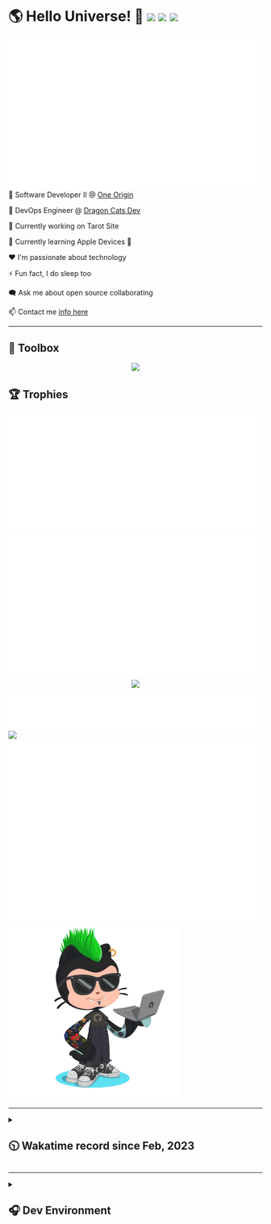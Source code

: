 <h1>🌎 Hello Universe! 👋
<img src='https://wakatime.com/badge/user/a61fe4dd-5464-48ee-825a-134d74f90884.svg?style=flat-square'>
<img src='https://api.visitorbadge.io/api/visitors?path=https%3A%2F%2Fgithub.com%2Fjmclain-origin&countColor=&style=flat-square' height='22'>
<img src='https://img.shields.io/github/followers/jmclain-origin?label=Followers&style=flat-square' height='22'>
</h1>

<img align='right' src='./assets/metrics.base.svg'>

💼 Software Developer II @ [One Origin](https://oneorigin.us/)

<!-- 💼 Engineer Consultant @ [Banyan Labs](https://banyanlabs.io/) -->

💼 DevOps Engineer @ [Dragon Cats Dev](https://DragonCats.dev/ "visit")

🔭 Currently working on Tarot Site

🌱 Currently learning Apple Devices 🤢

❤️ I'm passionate about technology

⚡ Fun fact, I do sleep too

🗨️ Ask me about open source collaborating

📫 Contact me [info here](https://www.joshmclain.com/#contact)

---

## 🧰 Toolbox

<p align="center">
  <a href="https://skillicons.dev">
    <img src="https://skillicons.dev/icons?i=md,html,css,js,regex,sass,tailwind,ts,react,styledcomponents,redux,next,gatsby,remix,vue,nuxt,nodejs,express,mongodb,jest,webpack,vite,rollup,docker,nginx,aws,heroku,vercel,netlify,linux,bash,powershell,vim,git,githubactions,github,gitlab,vscode,idea,maven,gradle,java,spring&theme=dark" />
  </a>
</p>

## 🏆 Trophies

<div align='center'>
<img src='./assets/metrics.plugin.achievements.compact.svg'>
<img src='./assets/metrics.plugin.habits.charts.svg'>
<img src='https://github-profile-trophy.vercel.app/?username=jmclain-origin&theme=darkhub&no-frame=true&margin-w=10'>
</div>

<div align=''>
<img src='./assets/metrics.plugin.habits.facts.svg'>
<img src='https://streak-stats.demolab.com?user=jmclain-origin&theme=dark' width='340'>
<div>
</div>

<img src='./assets/metrics.plugin.wakatime.svg'>
<img src='./assets/octocat.png' width='340'>
<!-- <img src='./assets/metrics.plugin.code.svg'> -->
</div>

---

<details>
<summary>

## 🕥 Wakatime record since Feb, 2023

</summary>

<!--START_SECTION:waka-->
![Code Time](http://img.shields.io/badge/Code%20Time-586%20hrs%2021%20mins-blue)

![Profile Views](http://img.shields.io/badge/Profile%20Views-0-blue)

**🐱 My GitHub Data** 

> 📦 136.9 kB Used in GitHub's Storage 
 > 
> 🏆 704 Contributions in the Year 2023
 > 
> 🚫 Not Opted to Hire
 > 
> 📜 22 Public Repositories 
 > 
> 🔑 25 Private Repositories 
 > 
**I'm an Early 🐤** 

```text
🌞 Morning                2745 commits        ██████░░░░░░░░░░░░░░░░░░░   24.58 % 
🌆 Daytime                3993 commits        █████████░░░░░░░░░░░░░░░░   35.76 % 
🌃 Evening                2936 commits        ███████░░░░░░░░░░░░░░░░░░   26.29 % 
🌙 Night                  1492 commits        ███░░░░░░░░░░░░░░░░░░░░░░   13.36 % 
```
📅 **I'm Most Productive on Monday** 

```text
Monday                   2542 commits        ██████░░░░░░░░░░░░░░░░░░░   22.77 % 
Tuesday                  1961 commits        ████░░░░░░░░░░░░░░░░░░░░░   17.56 % 
Wednesday                1756 commits        ████░░░░░░░░░░░░░░░░░░░░░   15.73 % 
Thursday                 989 commits         ██░░░░░░░░░░░░░░░░░░░░░░░   08.86 % 
Friday                   1623 commits        ████░░░░░░░░░░░░░░░░░░░░░   14.54 % 
Saturday                 1392 commits        ███░░░░░░░░░░░░░░░░░░░░░░   12.47 % 
Sunday                   903 commits         ██░░░░░░░░░░░░░░░░░░░░░░░   08.09 % 
```


📊 **This Week I Spent My Time On** 

```text
🕑︎ Time Zone: America/Phoenix

💬 Programming Languages: 
Java                     5 hrs 14 mins       █████████████░░░░░░░░░░░░   50.07 % 
JavaScript               1 hr 49 mins        ████░░░░░░░░░░░░░░░░░░░░░   17.46 % 
TypeScript               1 hr 22 mins        ███░░░░░░░░░░░░░░░░░░░░░░   13.07 % 
XML                      37 mins             █░░░░░░░░░░░░░░░░░░░░░░░░   05.99 % 
SQL                      23 mins             █░░░░░░░░░░░░░░░░░░░░░░░░   03.69 % 

🔥 Editors: 
IntelliJ                 10 hrs 28 mins      █████████████████████████   100.00 % 

💻 Operating System: 
Mac                      10 hrs 28 mins      █████████████████████████   100.00 % 
```

**I Mostly Code in JavaScript** 

```text
TypeScript               16 repos            ███████░░░░░░░░░░░░░░░░░░   28.57 % 
CSS                      4 repos             ██░░░░░░░░░░░░░░░░░░░░░░░   07.14 % 
Java                     3 repos             █░░░░░░░░░░░░░░░░░░░░░░░░   05.36 % 
Dockerfile               1 repo              ░░░░░░░░░░░░░░░░░░░░░░░░░   01.79 % 
Vue                      1 repo              ░░░░░░░░░░░░░░░░░░░░░░░░░   01.79 % 
```




 Last Updated on 10/11/2023 18:36:49 UTC
<!--END_SECTION:waka-->

</details>

---

<details>
<summary>

## 🎧 Dev Environment

</summary>

> ### _I'm not a player 🐱 I just code a lot..._

<div align='center'>
<img src='https://spotify-github-profile.vercel.app/api/view?uid=31knnovcfatt7mqmu6yaa5htulxi&cover_image=true&theme=default&show_offline=false&background_color=121212' width='420'>
<img src='https://spotify-recently-played-readme.vercel.app/api?user=31knnovcfatt7mqmu6yaa5htulxi&width=400&count=10'>
</div>
</details>

<!-- ## Memes

who doesn't love memes?

![obi one](./assets/unfilimar_obi.jpg) -->

<!-- <div align='center'>
<img src='https://www.data-card-for-spotify.com/api/card?user_id=31knnovcfatt7mqmu6yaa5htulxi&hide_playing=1&hide_recents=1&limit=10&custom_title=jmclain-origin%20Spotify%20Data'>
</div> -->
